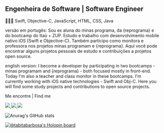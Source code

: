 ## Engenheira de Software | Software Engineer

👩🏽‍💻    Swift, Objective-C, JavaScript, HTML, CSS, Java

versão em portugês:
Sou ex aluna do minas programa, da {reprograma} e do bootcamp do Itaú + ZUP. Estudo e trabalho com desenvolvimento mobile nativo iOS (Swift e Objective-C). Também participo como monitora e professora nos projetos minas programam e {reprograma}.
Aqui você pode encontrar alguns projetos pessoais de estudo e contribuições a projetos open source. 

english version:
I become a developer by participating in two bootcamps - minas programam and {reprograma} - both focused mostly in front-end. Today I'm also a teacher and class monitor in these bootcamps. I'm currently working with iOS native technologies - Swift and Obj-C.
Here you will find some study projects and contributions to open source projects.

Me encontre | Find me

<span align="left">
<a href="https://linkedin.com/in/tabita-barbosa" rel="nofollow" target="_blank">
<img src="https://img.shields.io/badge/LinkedIn-0077B5?style=for-the-badge&logo=linkedin&logoColor=white">
</a>
<a href="mailto:tabita.barbosa8@gmail.com" target="_blank">
<img src="https://img.shields.io/badge/Gmail-D14836?style=for-the-badge&logo=gmail&logoColor=white">
</a>
<a href="https://www.behance.net/tabitabarbosa" target="_blank">
<img src="https://img.shields.io/badge/-Behance-blue?style=for-the-badge&logo=behance&logoColor=white">
</a>
</span>

![Anurag's GitHub stats](https://github-readme-stats.vercel.app/api?username=tabita-barbosa&show_icons=true&theme=dracula&show_icons=true&count_private=true&hide_title=true)

<!-- [![Top Langs](https://github-readme-stats.vercel.app/api/top-langs/?username=tabita-barbosa&layout=compact)](https://github.com/tabita-barbosa/github-readme-stats) -->

[![@tabitabarbosa's Holopin board](https://holopin.me/tabitabarbosa)](https://holopin.io/@tabitabarbosa)

